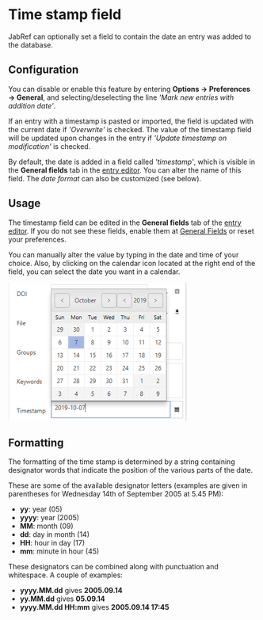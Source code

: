 # Time stamp field

JabRef can optionally set a field to contain the date an entry was added to the database.

## Configuration

You can disable or enable this feature by entering **Options → Preferences → General**, and selecting/deselecting the line _'Mark new entries with addition date'_.

If an entry with a timestamp is pasted or imported, the field is updated with the current date if _'Overwrite'_ is checked. The value of the timestamp field will be updated upon changes in the entry if _'Update timestamp on modification'_ is checked.

By default, the date is added in a field called _'timestamp'_, which is visible in the **General fields** tab in the [entry editor](./). You can alter the name of this field. The _date format_ can also be customized (see below).

## Usage

The timestamp field can be edited in the **General fields** tab of the [entry editor](./). If you do not see these fields, enable them at [General Fields](../../setup/generalfields.md) or reset your preferences.

You can manually alter the value by typing in the date and time of your choice. Also, by clicking on the calendar icon located at the right end of the field, you can select the date you want in a calendar.

![Screenshot of the calendar](<../../.gitbook/assets/timestamp-calendar (1) (1) (2).png>)

## Formatting

The formatting of the time stamp is determined by a string containing designator words that indicate the position of the various parts of the date.

These are some of the available designator letters (examples are given in parentheses for Wednesday 14th of September 2005 at 5.45 PM):

* **yy**: year (05)
* **yyyy**: year (2005)
* **MM**: month (09)
* **dd**: day in month (14)
* **HH**: hour in day (17)
* **mm**: minute in hour (45)

These designators can be combined along with punctuation and whitespace. A couple of examples:

* **yyyy.MM.dd** gives **2005.09.14**
* **yy.MM.dd** gives **05.09.14**
* **yyyy.MM.dd HH:mm** gives **2005.09.14 17:45**
